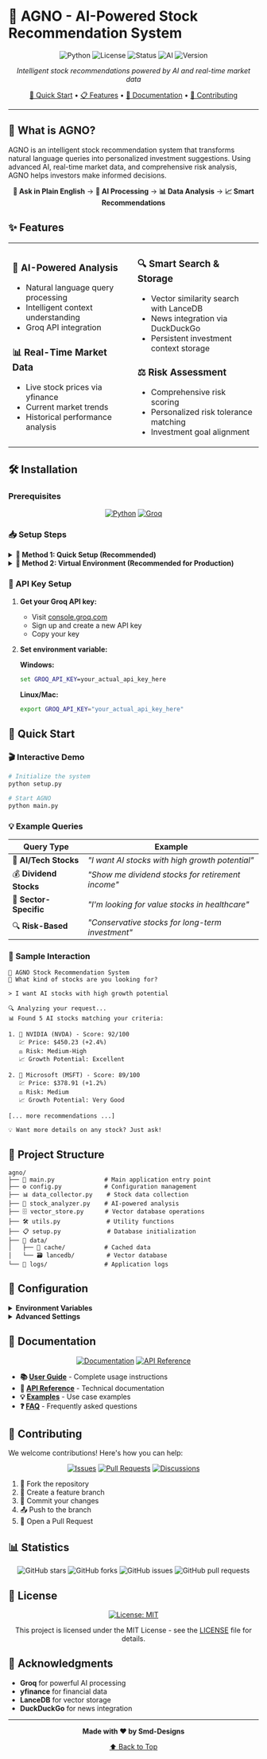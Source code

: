 # 🚀 AGNO - AI-Powered Stock Recommendation System

<div align="center">

![Python](https://img.shields.io/badge/python-3.8+-blue.svg)
![License](https://img.shields.io/badge/license-MIT-green.svg)
![Status](https://img.shields.io/badge/status-active-success.svg)
![AI](https://img.shields.io/badge/AI-powered-orange.svg)
![Version](https://img.shields.io/badge/version-1.0.0-brightgreen.svg)

*Intelligent stock recommendations powered by AI and real-time market data*

[🚀 Quick Start](#-quick-start) • [📋 Features](#-features) • [📖 Documentation](#-documentation) • [🤝 Contributing](#-contributing)

</div>

---

## 🎯 What is AGNO?

AGNO is an intelligent stock recommendation system that transforms natural language queries into personalized investment suggestions. Using advanced AI, real-time market data, and comprehensive risk analysis, AGNO helps investors make informed decisions.

<div align="center">
  
**💬 Ask in Plain English** → **🤖 AI Processing** → **📊 Data Analysis** → **📈 Smart Recommendations**

</div>

## ✨ Features

<table>
<tr>
<td width="50%">

### 🧠 **AI-Powered Analysis**
- Natural language query processing
- Intelligent context understanding
- Groq API integration

### 📊 **Real-Time Market Data**
- Live stock prices via yfinance
- Current market trends
- Historical performance analysis

</td>
<td width="50%">

### 🔍 **Smart Search & Storage**
- Vector similarity search with LanceDB
- News integration via DuckDuckGo
- Persistent investment context storage

### ⚖️ **Risk Assessment**
- Comprehensive risk scoring
- Personalized risk tolerance matching
- Investment goal alignment

</td>
</tr>
</table>

## 🛠️ Installation

### Prerequisites

<div align="center">

[![Python](https://img.shields.io/badge/Python-3.8+-3776AB?style=for-the-badge&logo=python&logoColor=white)](https://python.org)
[![Groq](https://img.shields.io/badge/Groq-API_Key-FF6B35?style=for-the-badge)](https://console.groq.com/)

</div>

### 📥 Setup Steps

<details>
<summary><b>🔧 Method 1: Quick Setup (Recommended)</b></summary>

```bash
# 1. Create project directory
mkdir agno && cd agno

# 2. Install dependencies
pip install groq duckduckgo-search pypdf lancedb pandas yfinance tantivy numpy scipy requests aiohttp python-dotenv tqdm

# 3. Set up environment
echo "GROQ_API_KEY=your_groq_api_key_here" > .env

# 4. Create directory structure
mkdir -p data/cache data/lancedb logs
```

</details>

<details>
<summary><b>🐍 Method 2: Virtual Environment (Recommended for Production)</b></summary>

```bash
# 1. Create and activate virtual environment
python -m venv venv
source venv/bin/activate  # On Windows: venv\Scripts\activate

# 2. Clone/create project
mkdir agno && cd agno

# 3. Install dependencies
pip install -r requirements.txt  # or use the pip install command above

# 4. Configure environment
cp .env.example .env  # Edit with your API key
```

</details>

### 🔑 API Key Setup

1. **Get your Groq API key:**
   - Visit [console.groq.com](https://console.groq.com/)
   - Sign up and create a new API key
   - Copy your key

2. **Set environment variable:**

   **Windows:**
   ```cmd
   set GROQ_API_KEY=your_actual_api_key_here
   ```
   
   **Linux/Mac:**
   ```bash
   export GROQ_API_KEY="your_actual_api_key_here"
   ```

## 🚦 Quick Start

### 🎬 Interactive Demo

```bash
# Initialize the system
python setup.py

# Start AGNO
python main.py
```

### 💡 Example Queries

<div align="center">

| Query Type | Example |
|------------|---------|
| 🤖 **AI/Tech Stocks** | *"I want AI stocks with high growth potential"* |
| 💰 **Dividend Stocks** | *"Show me dividend stocks for retirement income"* |
| 🏥 **Sector-Specific** | *"I'm looking for value stocks in healthcare"* |
| 🔍 **Risk-Based** | *"Conservative stocks for long-term investment"* |

</div>

### 📱 Sample Interaction

```
🚀 AGNO Stock Recommendation System
💬 What kind of stocks are you looking for?

> I want AI stocks with high growth potential

🔍 Analyzing your request...
📊 Found 5 AI stocks matching your criteria:

1. 🎯 NVIDIA (NVDA) - Score: 92/100
   💹 Price: $450.23 (+2.4%)
   ⚖️ Risk: Medium-High
   📈 Growth Potential: Excellent

2. 🎯 Microsoft (MSFT) - Score: 89/100
   💹 Price: $378.91 (+1.2%)
   ⚖️ Risk: Medium
   📈 Growth Potential: Very Good

[... more recommendations ...]

💡 Want more details on any stock? Just ask!
```

## 📁 Project Structure

```
agno/
├── 📄 main.py              # Main application entry point
├── ⚙️ config.py            # Configuration management
├── 📊 data_collector.py    # Stock data collection
├── 🧠 stock_analyzer.py    # AI-powered analysis
├── 🗄️ vector_store.py      # Vector database operations
├── 🛠️ utils.py             # Utility functions
├── 📋 setup.py             # Database initialization
├── 📁 data/
│   ├── 💾 cache/           # Cached data
│   └── 🗃️ lancedb/         # Vector database
└── 📁 logs/                # Application logs
```

## 🔧 Configuration

<details>
<summary><b>Environment Variables</b></summary>

```env
# Required
GROQ_API_KEY=your_groq_api_key_here

# Optional
CACHE_DURATION=3600          # Cache duration in seconds
MAX_RECOMMENDATIONS=10       # Maximum recommendations per query
LOG_LEVEL=INFO              # Logging level
```

</details>

<details>
<summary><b>Advanced Settings</b></summary>

Edit `config.py` to customize:
- API endpoints
- Cache settings
- Risk calculation parameters
- Vector similarity thresholds

</details>

## 📖 Documentation

<div align="center">

[![Documentation](https://img.shields.io/badge/docs-available-brightgreen?style=for-the-badge&logo=gitbook)](https://docs.agno.com/)
[![API Reference](https://img.shields.io/badge/API-reference-blue?style=for-the-badge&logo=swagger)](https://api.agno.com/docs)

</div>

- **📚 [User Guide](https://docs.agno.com/user-guide)** - Complete usage instructions
- **🔧 [API Reference](https://docs.agno.com/api)** - Technical documentation
- **💡 [Examples](https://docs.agno.com/examples)** - Use case examples
- **❓ [FAQ](https://docs.agno.com/faq)** - Frequently asked questions

## 🤝 Contributing

We welcome contributions! Here's how you can help:

<div align="center">

[![Issues](https://img.shields.io/badge/report-issues-red?style=for-the-badge&logo=github)](https://github.com/your-repo/agno/issues)
[![Pull Requests](https://img.shields.io/badge/submit-PRs-green?style=for-the-badge&logo=github)](https://github.com/your-repo/agno/pulls)
[![Discussions](https://img.shields.io/badge/join-discussions-blue?style=for-the-badge&logo=github)](https://github.com/your-repo/agno/discussions)

</div>

1. 🍴 Fork the repository
2. 🌿 Create a feature branch
3. 💾 Commit your changes
4. 📤 Push to the branch
5. 🔀 Open a Pull Request

## 📊 Statistics

<div align="center">

![GitHub stars](https://img.shields.io/github/stars/your-repo/agno?style=social)
![GitHub forks](https://img.shields.io/github/forks/your-repo/agno?style=social)
![GitHub issues](https://img.shields.io/github/issues/your-repo/agno)
![GitHub pull requests](https://img.shields.io/github/issues-pr/your-repo/agno)

</div>

## 📄 License

<div align="center">

[![License: MIT](https://img.shields.io/badge/License-MIT-yellow.svg?style=for-the-badge)](https://opensource.org/licenses/MIT)

This project is licensed under the MIT License - see the [LICENSE](LICENSE) file for details.

</div>

## 🙏 Acknowledgments

- **Groq** for powerful AI processing
- **yfinance** for financial data
- **LanceDB** for vector storage
- **DuckDuckGo** for news integration

---

<div align="center">

**Made with ❤️ by Smd-Designs**

[⬆ Back to Top](#-agno---ai-powered-stock-recommendation-system)

</div>